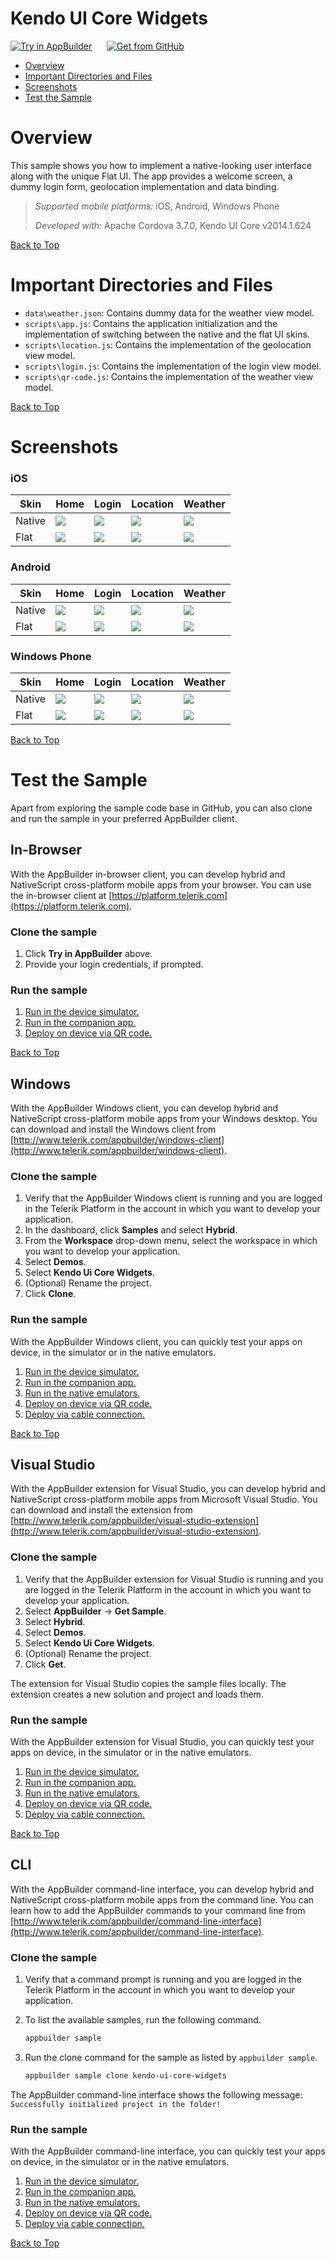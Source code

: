 Kendo UI Core Widgets
====================
<a href="https://platform.telerik.com/#appbuilder/clone/https%3A%2F%2Fgithub.com%2FIcenium%2Fsample-kendo-ui-core-widgets" target="_blank"><img src="http://docs.telerik.com/platform/samples/images/try-in-appbuilder.png" alt="Try in AppBuilder" title="Try in AppBuilder" /></a>  <a href="https://github.com/Icenium/sample-kendo-ui-core-widgets" target="_blank"><img style="padding-left:20px" src="http://docs.telerik.com/platform/samples/images/get-github.png" alt="Get from GitHub" title="Get from GitHub"></a>

<a id="top"></a>
* [Overview](#overview)
* [Important Directories and Files](#important-directories-and-files)
* [Screenshots](#screenshots)
* [Test the Sample](#test-the-sample)

# Overview

This sample shows you how to implement a native-looking user interface along with the unique Flat UI. The app provides a welcome screen, a dummy login form, geolocation implementation and data binding.

> *Supported mobile platforms:* iOS, Android, Windows Phone
>
> *Developed with:* Apache Cordova 3.7.0, Kendo UI Core v2014.1.624

[Back to Top](#top)

# Important Directories and Files

* `data\weather.json`: Contains dummy data for the weather view model.
* `scripts\app.js`: Contains the application initialization and the implementation of switching between the native and the flat UI skins.
* `scripts\location.js`: Contains the implementation of the geolocation view model.
* `scripts\login.js`: Contains the implementation of the login view model.
* `scripts\qr-code.js`: Contains the implementation of the weather view model.

[Back to Top](#top)

# Screenshots

### iOS

Skin | Home | Login | Location | Weather
--- | --- | --- | --- | ---
Native | ![](https://raw.githubusercontent.com/Icenium/sample-kendo-ui-core-widgets/master/screenshots/ios/native-home.png) | ![](https://raw.githubusercontent.com/Icenium/sample-kendo-ui-core-widgets/master/screenshots/ios/native-login.png) | ![](https://raw.githubusercontent.com/Icenium/sample-kendo-ui-core-widgets/master/screenshots/ios/native-location.png) | ![](https://raw.githubusercontent.com/Icenium/sample-kendo-ui-core-widgets/master/screenshots/ios/native-weather.png)
Flat | ![](https://raw.githubusercontent.com/Icenium/sample-kendo-ui-core-widgets/master/screenshots/ios/flat-home.png) | ![](https://raw.githubusercontent.com/Icenium/sample-kendo-ui-core-widgets/master/screenshots/ios/flat-login.png) | ![](https://raw.githubusercontent.com/Icenium/sample-kendo-ui-core-widgets/master/screenshots/ios/flat-location.png) | ![](https://raw.githubusercontent.com/Icenium/sample-kendo-ui-core-widgets/master/screenshots/ios/flat-weather.png)

### Android

Skin | Home | Login | Location | Weather
--- | --- | --- | --- | ---
Native | ![](https://raw.githubusercontent.com/Icenium/sample-kendo-ui-core-widgets/master/screenshots/android/native-home.png) | ![](https://raw.githubusercontent.com/Icenium/sample-kendo-ui-core-widgets/master/screenshots/android/native-login.png) | ![](https://raw.githubusercontent.com/Icenium/sample-kendo-ui-core-widgets/master/screenshots/android/native-location.png) | ![](https://raw.githubusercontent.com/Icenium/sample-kendo-ui-core-widgets/master/screenshots/android/native-weather.png)
Flat | ![](https://raw.githubusercontent.com/Icenium/sample-kendo-ui-core-widgets/master/screenshots/android/flat-home.png) | ![](https://raw.githubusercontent.com/Icenium/sample-kendo-ui-core-widgets/master/screenshots/android/flat-login.png) | ![](https://raw.githubusercontent.com/Icenium/sample-kendo-ui-core-widgets/master/screenshots/android/flat-location.png) | ![](https://raw.githubusercontent.com/Icenium/sample-kendo-ui-core-widgets/master/screenshots/android/flat-weather.png)

### Windows Phone

Skin | Home | Login | Location | Weather
--- | --- | --- | --- | ---
Native | ![](https://raw.githubusercontent.com/Icenium/sample-kendo-ui-core-widgets/master/screenshots/wp/native-home.png) | ![](https://raw.githubusercontent.com/Icenium/sample-kendo-ui-core-widgets/master/screenshots/wp/native-login.png) | ![](https://raw.githubusercontent.com/Icenium/sample-kendo-ui-core-widgets/master/screenshots/wp/native-location.png) | ![](https://raw.githubusercontent.com/Icenium/sample-kendo-ui-core-widgets/master/screenshots/wp/native-weather.png)
Flat | ![](https://raw.githubusercontent.com/Icenium/sample-kendo-ui-core-widgets/master/screenshots/wp/flat-home.png) | ![](https://raw.githubusercontent.com/Icenium/sample-kendo-ui-core-widgets/master/screenshots/wp/flat-login.png) | ![](https://raw.githubusercontent.com/Icenium/sample-kendo-ui-core-widgets/master/screenshots/wp/flat-location.png) | ![](https://raw.githubusercontent.com/Icenium/sample-kendo-ui-core-widgets/master/screenshots/wp/flat-weather.png)

[Back to Top](#top)

# Test the Sample

Apart from exploring the sample code base in GitHub, you can also clone and run the sample in your preferred AppBuilder client.

## In-Browser

With the AppBuilder in-browser client, you can develop hybrid and NativeScript cross-platform mobile apps from your browser. You can use the in-browser client at [https://platform.telerik.com](https://platform.telerik.com).

### Clone the sample

1. Click **Try in AppBuilder** above.
1. Provide your login credentials, if prompted.

### Run the sample

1. [Run in the device simulator.][device simulator]
1. [Run in the companion app.][companion]
1. [Deploy on device via QR code.][QR code]

[Back to Top](#top)

## Windows

With the AppBuilder Windows client, you can develop hybrid and NativeScript cross-platform mobile apps from your Windows desktop. You can download and install the Windows client from [http://www.telerik.com/appbuilder/windows-client](http://www.telerik.com/appbuilder/windows-client).

### Clone the sample

1. Verify that the AppBuilder Windows client is running and you are logged in the Telerik Platform in the account in which you want to develop your application.
1. In the dashboard, click **Samples** and select **Hybrid**.
1. From the **Workspace** drop-down menu, select the workspace in which you want to develop your application.
1. Select **Demos**.
1. Select **Kendo Ui Core Widgets**.
1. (Optional) Rename the project.
1. Click **Clone**.

### Run the sample

With the AppBuilder Windows client, you can quickly test your apps on device, in the simulator or in the native emulators.

1. [Run in the device simulator.][device simulator]
1. [Run in the companion app.][companion]
1. [Run in the native emulators.][emulators]
1. [Deploy on device via QR code.][QR code]
1. [Deploy via cable connection.][USB deploy]

[Back to Top](#top)

## Visual Studio

With the AppBuilder extension for Visual Studio, you can develop hybrid and NativeScript cross-platform mobile apps from Microsoft Visual Studio. You can download and install the extension from [http://www.telerik.com/appbuilder/visual-studio-extension](http://www.telerik.com/appbuilder/visual-studio-extension).

### Clone the sample

1. Verify that the AppBuilder extension for Visual Studio is running and you are logged in the Telerik Platform in the account in which you want to develop your application.
1. Select **AppBuilder** &#8594; **Get Sample**.
1. Select **Hybrid**.
1. Select **Demos**.
1. Select **Kendo Ui Core Widgets**.
1. (Optional) Rename the project.
1. Click **Get**.

The extension for Visual Studio copies the sample files locally. The extension creates a new solution and project and loads them.

### Run the sample

With the AppBuilder extension for Visual Studio, you can quickly test your apps on device, in the simulator or in the native emulators.

1. [Run in the device simulator.][device simulator]
1. [Run in the companion app.][companion]
1. [Run in the native emulators.][emulators]
1. [Deploy on device via QR code.][QR code]
1. [Deploy via cable connection.][USB deploy]

[Back to Top](#top)

## CLI

With the AppBuilder command-line interface, you can develop hybrid and NativeScript cross-platform mobile apps from the command line. You can learn how to add the AppBuilder commands to your command line from [http://www.telerik.com/appbuilder/command-line-interface](http://www.telerik.com/appbuilder/command-line-interface).

### Clone the sample

1. Verify that a command prompt is running and you are logged in the Telerik Platform in the account in which you want to develop your application.
1. To list the available samples, run the following command.

	```bash
	appbuilder sample
	```
1. Run the clone command for the sample as listed by `appbuilder sample`.
	
	```bash
	appbuilder sample clone kendo-ui-core-widgets
	```

The AppBuilder command-line interface shows the following message: `Successfully initialized project in the folder!`

### Run the sample

With the AppBuilder command-line interface, you can quickly test your apps on device, in the simulator or in the native emulators.

1. [Run in the device simulator.][device simulator]
1. [Run in the companion app.][companion]
1. [Run in the native emulators.][emulators]
1. [Deploy on device via QR code.][QR code]
1. [Deploy via cable connection.][USB deploy]

[Back to Top](#top)

[device simulator]: http://docs.telerik.com/platform/appbuilder/testing-your-app/running-apps-in-simulator/launch-simulator
[companion]: http://docs.telerik.com/platform/appbuilder/testing-your-app/running-on-devices/run-companion/using-appbuilder-companion-app
[QR code]: http://docs.telerik.com/platform/appbuilder/testing-your-app/running-on-devices/deploy-remote
[USB deploy]: http://docs.telerik.com/platform/appbuilder/testing-your-app/running-on-devices/running-on-connected-devices/deploy-connected
[emulators]: http://docs.telerik.com/platform/appbuilder/testing-your-app/running-in-emulators/native-emulators